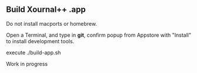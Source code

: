 ## Build Xournal++ .app
Do not install macports or homebrew.

Open a Terminal, and type in **git**, confirm popup from Appstore with "Install" to install development tools.

execute ./build-app.sh


Work in progress
